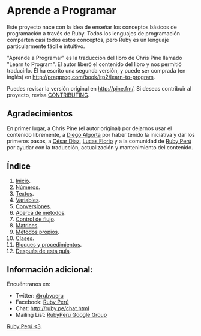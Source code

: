 Aprende a Programar
===================

Este proyecto nace con la idea de enseñar los conceptos básicos de programación
a través de Ruby. Todos los lenguajes de programación comparten casi todos estos
conceptos, pero Ruby es un lenguaje particularmente fácil e intuitivo.

"Aprende a Programar" es la traducción del libro de Chris Pine llamado
"Learn to Program". El autor liberó el contenido del libro y nos permitió
traducirlo. Él ha escrito una segunda versión, y puede ser comprada (en inglés) en
<http://pragprog.com/book/ltp2/learn-to-program>.

Puedes revisar la versión original en <http://pine.fm/>. Si deseas contribuir
al proyecto, revisa [CONTRIBUTING](https://github.com/rubyperu/aprende.a.programar/blob/master/CONTRIBUTING.md).

Agradecimientos
---------------

En primer lugar, a Chris Pine (el autor original) por dejarnos usar el contenido
libremente, a [Diego Algorta](http://oboxodo.com) por haber tenido la iniciativa y
dar los primeros pasos, a [César Diaz](https://github.com/cesarediaz),
[Lucas Florio](https://github.com/lucasefe) y a la comunidad de
[Ruby Perú](http://ruby.pe) por ayudar con la traducción, actualización y
mantenimiento del contenido.

Índice
------

1. [Inicio](https://github.com/rubyperu/aprende.a.programar/blob/master/capitulos/00-inicio.md#inicio).
2. [Números](https://github.com/rubyperu/aprende.a.programar/blob/master/capitulos/01-numeros.md#n%C3%BAmeros).
3. [Textos](https://github.com/rubyperu/aprende.a.programar/blob/master/capitulos/02-textos.md#textos).
4. [Variables](https://github.com/rubyperu/aprende.a.programar/blob/master/capitulos/03-variables.md#variables).
5. [Conversiones](https://github.com/rubyperu/aprende.a.programar/blob/master/capitulos/04-conversiones.md).
6. [Acerca de métodos](https://github.com/rubyperu/aprende.a.programar/blob/master/capitulos/05-acerca-de-metodos.md#m%C3%A1s-acerca-de-m%C3%A9todos).
7. [Control de flujo](https://github.com/rubyperu/aprende.a.programar/blob/master/capitulos/06-control-de-flujo.md#control-de-flujo).
8. [Matrices](https://github.com/rubyperu/aprende.a.programar/blob/master/capitulos/07-matrices.md).
9. [Métodos propios](https://github.com/rubyperu/aprende.a.programar/blob/master/capitulos/08-metodos-propios.md).
10. [Clases](https://github.com/rubyperu/aprende.a.programar/blob/master/capitulos/09-clases.md).
11. [Bloques y procedimientos](https://github.com/rubyperu/aprende.a.programar/blob/master/capitulos/10-bloques-y-procs.md).
12. [Después de esta guía](https://github.com/rubyperu/aprende.a.programar/blob/master/capitulos/11-despues-de-esta-guia.md).

Información adicional:
----------------------

Encuéntranos en:

* Twitter: [@rubyperu](https://twitter.com/rubyperu)
* Facebook: [Ruby Perú](https://www.facebook.com/pages/Ruby-Perú/191872640917345)
* Chat: <http://ruby.pe/chat.html>
* Mailing List: [RubyPeru Google Group](https://groups.google.com/forum/?fromgroups#!forum/rubyperu)

[Ruby Perú <3](http://ruby.pe/).
